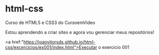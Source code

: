 # html-css
 Curso de HTML5 e CSS3 do CursoemVideo

Estou aprendendo a criar sites e agora vou gerenciar meus repositórios!

<a href:"https://joaovitorsds.github.io/html-css/excercicios/ex001/index.html">Executar o exercicio 001</a>
